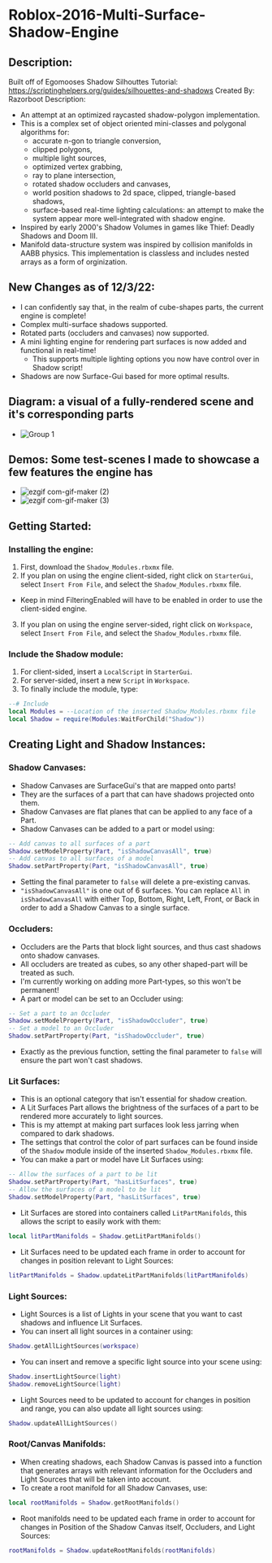 # Roblox-2016-Multi-Surface-Shadow-Engine

## Description:
Built off of Egomooses Shadow Silhouttes Tutorial: https://scriptinghelpers.org/guides/silhouettes-and-shadows
Created By: Razorboot
Description: 
* An attempt at an optimized raycasted shadow-polygon implementation. 
* This is a complex set of object oriented mini-classes and polygonal algorithms for:
  * accurate n-gon to triangle conversion,
  * clipped polygons,
  * multiple light sources,
  * optimized vertex grabbing,
  * ray to plane intersection,
  * rotated shadow occluders and canvases,
  * world position shadows to 2d space, clipped, triangle-based shadows,
  * surface-based real-time lighting calculations:
    an attempt to make the system appear more well-integrated with shadow engine.
* Inspired by early 2000's Shadow Volumes in games like Thief: Deadly Shadows and Doom III.
* Manifold data-structure system was inspired by collision manifolds in AABB physics.
    This implementation is classless and includes nested arrays as a form of orginization.

## New Changes as of 12/3/22:
* I can confidently say that, in the realm of cube-shapes parts, the current engine is complete!
* Complex multi-surface shadows supported.
* Rotated parts (occluders and canvases) now supported.
* A mini lighting engine for rendering part surfaces is now added and functional in real-time!
  * This supports multiple lighting options you now have control over in Shadow script!
* Shadows are now Surface-Gui based for more optimal results.

## Diagram: a visual of a fully-rendered scene and it's corresponding parts
* ![Group 1](https://user-images.githubusercontent.com/103084464/205473222-2a12b90c-f2e0-41b8-bf54-d5a7161b5eba.png)
## Demos: Some test-scenes I made to showcase a few features the engine has
* ![ezgif com-gif-maker (2)](https://user-images.githubusercontent.com/103084464/205485358-7d54b807-034b-492c-b648-823228a8d3fa.gif)
* ![ezgif com-gif-maker (3)](https://user-images.githubusercontent.com/103084464/205485469-d6303061-9256-471b-8908-d844c90755e0.gif)



## Getting Started:
### Installing the engine:
1. First, download the ``Shadow_Modules.rbxmx`` file.
2. If you plan on using the engine client-sided, right click on ``StarterGui``, select ``Insert From File``, and select the ``Shadow_Modules.rbxmx`` file.
  * Keep in mind FilteringEnabled will have to be enabled in order to use the client-sided engine.
3. If you plan on using the engine server-sided, right click on ``Workspace``, select ``Insert From File``, and select the ``Shadow_Modules.rbxmx`` file.

### Include the Shadow module:
1. For client-sided, insert a ``LocalScript`` in ``StarterGui``.
2. For server-sided, insert a new ``Script`` in ``Workspace``.
3. To finally include the module, type:
```lua
--# Include
local Modules = --Location of the inserted Shadow_Modules.rbxmx file
local Shadow = require(Modules:WaitForChild("Shadow"))
```

## Creating Light and Shadow Instances:
### Shadow Canvases:
* Shadow Canvases are SurfaceGui's that are mapped onto parts!
* They are the surfaces of a part that can have shadows projected onto them.
* Shadow Canvases are flat planes that can be applied to any face of a Part.
* Shadow Canvases can be added to a part or model using:
 ```lua
 -- Add canvas to all surfaces of a part
 Shadow.setModelProperty(Part, "isShadowCanvasAll", true)
 -- Add canvas to all surfaces of a model
 Shadow.setPartProperty(Part, "isShadowCanvasAll", true)
 ```
* Setting the final parameter to ``false`` will delete a pre-existing canvas.
* ``"isShadowCanvasAll"`` is one out of 6 surfaces. You can replace ``All`` in ``isShadowCanvasAll`` with either Top, Bottom, Right, Left, Front, or Back in order to add a Shadow Canvas to a single surface.

### Occluders:
* Occluders are the Parts that block light sources, and thus cast shadows onto shadow canvases.
* All occluders are treated as cubes, so any other shaped-part will be treated as such.
* I'm currently working on adding more Part-types, so this won't be permanent!
* A part or model can be set to an Occluder using:
```lua
-- Set a part to an Occluder
Shadow.setModelProperty(Part, "isShadowOccluder", true)
-- Set a model to an Occluder
Shadow.setPartProperty(Part, "isShadowOccluder", true)
```
* Exactly as the previous function, setting the final parameter to ``false`` will ensure the part won't cast shadows.

### Lit Surfaces:
* This is an optional category that isn't essential for shadow creation.
* A Lit Surfaces Part allows the brightness of the surfaces of a part to be rendered more accurately to light sources.
* This is my attempt at making part surfaces look less jarring when compared to dark shadows.
* The settings that control the color of part surfaces can be found inside of the ``Shadow`` module inside of the inserted ``Shadow_Modules.rbxmx`` file.
* You can make a part or model have Lit Surfaces using:
```lua
-- Allow the surfaces of a part to be lit
Shadow.setPartProperty(Part, "hasLitSurfaces", true)
-- Allow the surfaces of a model to be lit
Shadow.setModelProperty(Part, "hasLitSurfaces", true)
```
* Lit Surfaces are stored into containers called ``LitPartManifolds``, this allows the script to easily work with them:
```lua
local litPartManifolds = Shadow.getLitPartManifolds()
```
* Lit Surfaces need to be updated each frame in order to account for changes in position relevant to Light Sources:
```lua
litPartManifolds = Shadow.updateLitPartManifolds(litPartManifolds)
```

### Light Sources:
* Light Sources is a list of Lights in your scene that you want to cast shadows and influence Lit Surfaces.
* You can insert all light sources in a container using:
```lua
Shadow.getAllLightSources(workspace)
```
* You can insert and remove a specific light source into your scene using:
```lua
Shadow.insertLightSource(light)
Shadow.removeLightSource(light)
```
* Light Sources need to be updated to account for changes in position and range, you can also update all light sources using:
```lua
Shadow.updateAllLightSources()
```

### Root/Canvas Manifolds:
* When creating shadows, each Shadow Canvas is passed into a function that generates arrays with relevant information for the Occluders and Light Sources that will be taken into account.
* To create a root manifold for all Shadow Canvases, use:
```lua
local rootManifolds = Shadow.getRootManifolds()
```
* Root manifolds need to be updated each frame in order to account for changes in Position of the Shadow Canvas itself, Occluders, and Light Sources:
```lua
rootManifolds = Shadow.updateRootManifolds(rootManifolds)
```

